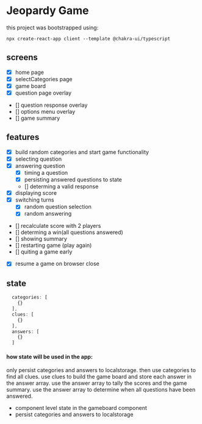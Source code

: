 # Jeopardy Game 

this project was bootstrapped using: 

```
npx create-react-app client --template @chakra-ui/typescript
```

## screens
- [x] home page
- [x] selectCategories page
- [x] game board
- [x] question page overlay
- [] question response overlay
- [] options menu overlay
- [] game summary

## features
- [x] build random categories and start game functionality
- [x] selecting question
- [x] answering question
  - [x] timing a question
  - [x] persisting answered questions to state
  - [] determing a valid response 
- [x] displaying score  
- [x] switching turns
  - [x] random question selection
  - [x] random answering
- [] recalculate score with 2 players
- [] determing a win(all questions answered)
- [] showing summary
- [] restarting game (play again)
- [] quiting a game early
- [x] resume a game on browser close

## state
```js
  categories: [
    {}
  ],
  clues: [
    {}
  ],
  answers: [
    {}
  ]
```
  #### how state will be used in the app: 
  only persist categories and answers to localstorage. then use categories to find all clues. use clues to build the game board and store each answer in the answer array. use the answer array to tally the scores and the game summary. use the answer array to determine when all questions have been answered. 

  - component level state in the gameboard component 
  - persist categories and answers to localstorage

